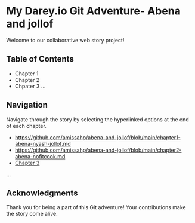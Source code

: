 # My Darey.io Git Adventure- Abena and jollof

Welcome to our collaborative web story project!

## Table of Contents

- Chapter 1
- Chapter 2
- Chpater 3
...

## Navigation

Navigate through the story by selecting the hyperlinked options at the end of each chapter.

- https://github.com/amissahp/abena-and-jollof/blob/main/chapter1-abena-nyash-jollof.md
- https://github.com/amissahp/abena-and-jollof/blob/main/chapter2-abena-nofitcook.md
- [Chapter 3](./chapter-3.md)

...

## Acknowledgments

Thank you for being a part of this Git adventure! Your contributions make the story come alive.

